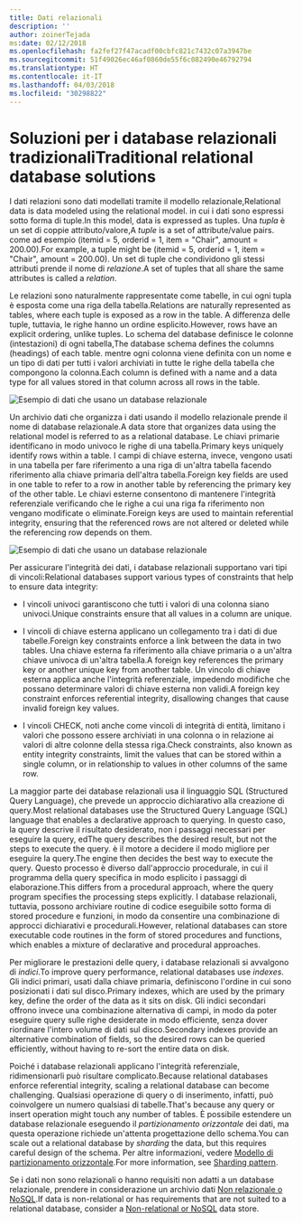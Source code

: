 ```yaml
---
title: Dati relazionali
description: ''
author: zoinerTejada
ms:date: 02/12/2018
ms.openlocfilehash: fa2fef27f47acadf00cbfc821c7432c07a3947be
ms.sourcegitcommit: 51f49026ec46af0860de55f6c082490e46792794
ms.translationtype: HT
ms.contentlocale: it-IT
ms.lasthandoff: 04/03/2018
ms.locfileid: "30298822"
---
```

# <a name="traditional-relational-database-solutions"></a><span data-ttu-id="3c501-102">Soluzioni per i database relazionali tradizionali</span><span class="sxs-lookup"><span data-stu-id="3c501-102">Traditional relational database solutions</span></span>

<span data-ttu-id="3c501-103">I dati relazioni sono dati modellati tramite il modello relazionale,</span><span class="sxs-lookup"><span data-stu-id="3c501-103">Relational data is data modeled using the relational model.</span></span> <span data-ttu-id="3c501-104">in cui i dati sono espressi sotto forma di tuple.</span><span class="sxs-lookup"><span data-stu-id="3c501-104">In this model, data is expressed as tuples.</span></span> <span data-ttu-id="3c501-105">Una *tupla* è un set di coppie attributo/valore,</span><span class="sxs-lookup"><span data-stu-id="3c501-105">A *tuple* is a set of attribute/value pairs.</span></span> <span data-ttu-id="3c501-106">come ad esempio (itemid = 5, orderid = 1, item = "Chair", amount = 200.00).</span><span class="sxs-lookup"><span data-stu-id="3c501-106">For example, a tuple might be (itemid = 5, orderid = 1, item = "Chair", amount = 200.00).</span></span> <span data-ttu-id="3c501-107">Un set di tuple che condividono gli stessi attributi prende il nome di *relazione*.</span><span class="sxs-lookup"><span data-stu-id="3c501-107">A set of tuples that all share the same attributes is called a *relation*.</span></span> 

<span data-ttu-id="3c501-108">Le relazioni sono naturalmente rappresentate come tabelle, in cui ogni tupla è esposta come una riga della tabella.</span><span class="sxs-lookup"><span data-stu-id="3c501-108">Relations are naturally represented as tables, where each tuple is exposed as a row in the table.</span></span> <span data-ttu-id="3c501-109">A differenza delle tuple, tuttavia, le righe hanno un ordine esplicito.</span><span class="sxs-lookup"><span data-stu-id="3c501-109">However, rows have an explicit ordering, unlike tuples.</span></span> <span data-ttu-id="3c501-110">Lo schema del database definisce le colonne (intestazioni) di ogni tabella,</span><span class="sxs-lookup"><span data-stu-id="3c501-110">The database schema defines the columns (headings) of each table.</span></span> <span data-ttu-id="3c501-111">mentre ogni colonna viene definita con un nome e un tipo di dati per tutti i valori archiviati in tutte le righe della tabella che compongono la colonna.</span><span class="sxs-lookup"><span data-stu-id="3c501-111">Each column is defined with a name and a data type for all values stored in that column across all rows in the table.</span></span>

![Esempio di dati che usano un database relazionale](../images/example-relational.png)

<span data-ttu-id="3c501-113">Un archivio dati che organizza i dati usando il modello relazionale prende il nome di database relazionale.</span><span class="sxs-lookup"><span data-stu-id="3c501-113">A data store that organizes data using the relational model is referred to as a relational database.</span></span> <span data-ttu-id="3c501-114">Le chiavi primarie identificano in modo univoco le righe di una tabella.</span><span class="sxs-lookup"><span data-stu-id="3c501-114">Primary keys uniquely identify rows within a table.</span></span> <span data-ttu-id="3c501-115">I campi di chiave esterna, invece, vengono usati in una tabella per fare riferimento a una riga di un'altra tabella facendo riferimento alla chiave primaria dell'altra tabella.</span><span class="sxs-lookup"><span data-stu-id="3c501-115">Foreign key fields are used in one table to refer to a row in another table by referencing the primary key of the other table.</span></span> <span data-ttu-id="3c501-116">Le chiavi esterne consentono di mantenere l'integrità referenziale verificando che le righe a cui una riga fa riferimento non vengano modificate o eliminate.</span><span class="sxs-lookup"><span data-stu-id="3c501-116">Foreign keys are used to maintain referential integrity, ensuring that the referenced rows are not altered or deleted while the referencing row depends on them.</span></span> 

![Esempio di dati che usano un database relazionale](../images/example-relational2.png)

<span data-ttu-id="3c501-118">Per assicurare l'integrità dei dati, i database relazionali supportano vari tipi di vincoli:</span><span class="sxs-lookup"><span data-stu-id="3c501-118">Relational databases support various types of constraints that help to ensure data integrity:</span></span>

- <span data-ttu-id="3c501-119">I vincoli univoci garantiscono che tutti i valori di una colonna siano univoci.</span><span class="sxs-lookup"><span data-stu-id="3c501-119">Unique constraints ensure that all values in a column are unique.</span></span> 

- <span data-ttu-id="3c501-120">I vincoli di chiave esterna applicano un collegamento tra i dati di due tabelle.</span><span class="sxs-lookup"><span data-stu-id="3c501-120">Foreign key constraints enforce a link between the data in two tables.</span></span> <span data-ttu-id="3c501-121">Una chiave esterna fa riferimento alla chiave primaria o a un'altra chiave univoca di un'altra tabella.</span><span class="sxs-lookup"><span data-stu-id="3c501-121">A foreign key references the primary key or another unique key from another table.</span></span> <span data-ttu-id="3c501-122">Un vincolo di chiave esterna applica anche l'integrità referenziale, impedendo modifiche che possano determinare valori di chiave esterna non validi.</span><span class="sxs-lookup"><span data-stu-id="3c501-122">A foreign key constraint enforces referential integrity, disallowing changes that cause invalid foreign key values.</span></span>

- <span data-ttu-id="3c501-123">I vincoli CHECK, noti anche come vincoli di integrità di entità, limitano i valori che possono essere archiviati in una colonna o in relazione ai valori di altre colonne della stessa riga.</span><span class="sxs-lookup"><span data-stu-id="3c501-123">Check constraints, also known as entity integrity constraints, limit the values that can be stored within a single column, or in relationship to values in other columns of the same row.</span></span> 

<span data-ttu-id="3c501-124">La maggior parte dei database relazionali usa il linguaggio SQL (Structured Query Language), che prevede un approccio dichiarativo alla creazione di query.</span><span class="sxs-lookup"><span data-stu-id="3c501-124">Most relational databases use the Structured Query Language (SQL) language that enables a declarative approach to querying.</span></span> <span data-ttu-id="3c501-125">In questo caso, la query descrive il risultato desiderato, non i passaggi necessari per eseguire la query, ed</span><span class="sxs-lookup"><span data-stu-id="3c501-125">The query describes the desired result, but not the steps to execute the query.</span></span> <span data-ttu-id="3c501-126">è il motore a decidere il modo migliore per eseguire la query.</span><span class="sxs-lookup"><span data-stu-id="3c501-126">The engine then decides the best way to execute the query.</span></span> <span data-ttu-id="3c501-127">Questo processo è diverso dall'approccio procedurale, in cui il programma della query specifica in modo esplicito i passaggi di elaborazione.</span><span class="sxs-lookup"><span data-stu-id="3c501-127">This differs from a procedural approach, where the query program specifies the processing steps explicitly.</span></span> <span data-ttu-id="3c501-128">I database relazionali, tuttavia, possono archiviare routine di codice eseguibile sotto forma di stored procedure e funzioni, in modo da consentire una combinazione di approcci dichiarativi e procedurali.</span><span class="sxs-lookup"><span data-stu-id="3c501-128">However, relational databases can store executable code routines in the form of stored procedures and functions, which enables a mixture of declarative and procedural approaches.</span></span>

<span data-ttu-id="3c501-129">Per migliorare le prestazioni delle query, i database relazionali si avvalgono di *indici*.</span><span class="sxs-lookup"><span data-stu-id="3c501-129">To improve query performance, relational databases use *indexes*.</span></span> <span data-ttu-id="3c501-130">Gli indici primari, usati dalla chiave primaria, definiscono l'ordine in cui sono posizionati i dati sul disco.</span><span class="sxs-lookup"><span data-stu-id="3c501-130">Primary indexes, which are used by the primary key, define the order of the data as it sits on disk.</span></span> <span data-ttu-id="3c501-131">Gli indici secondari offrono invece una combinazione alternativa di campi, in modo da poter eseguire query sulle righe desiderate in modo efficiente, senza dover riordinare l'intero volume di dati sul disco.</span><span class="sxs-lookup"><span data-stu-id="3c501-131">Secondary indexes provide an alternative combination of fields, so the desired rows can be queried efficiently, without having to re-sort the entire data on disk.</span></span>

<span data-ttu-id="3c501-132">Poiché i database relazionali applicano l'integrità referenziale, ridimensionarli può risultare complicato.</span><span class="sxs-lookup"><span data-stu-id="3c501-132">Because relational databases enforce referential integrity, scaling a relational database can become challenging.</span></span> <span data-ttu-id="3c501-133">Qualsiasi operazione di query o di inserimento, infatti, può coinvolgere un numero qualsiasi di tabelle.</span><span class="sxs-lookup"><span data-stu-id="3c501-133">That's because any query or insert operation might touch any number of tables.</span></span> <span data-ttu-id="3c501-134">È possibile estendere un database relazionale eseguendo il *partizionamento orizzontale* dei dati, ma questa operazione richiede un'attenta progettazione dello schema.</span><span class="sxs-lookup"><span data-stu-id="3c501-134">You can scale out a relational database by *sharding* the data, but this requires careful design of the schema.</span></span> <span data-ttu-id="3c501-135">Per altre informazioni, vedere [Modello di partizionamento orizzontale](../../patterns/sharding.md).</span><span class="sxs-lookup"><span data-stu-id="3c501-135">For more information, see [Sharding pattern](../../patterns/sharding.md).</span></span>

<span data-ttu-id="3c501-136">Se i dati non sono relazionali o hanno requisiti non adatti a un database relazionale, prendere in considerazione un archivio dati [Non relazionale o NoSQL](../big-data/non-relational-data.md).</span><span class="sxs-lookup"><span data-stu-id="3c501-136">If data is non-relational or has requirements that are not suited to a relational database, consider a [Non-relational or NoSQL](../big-data/non-relational-data.md) data store.</span></span>
